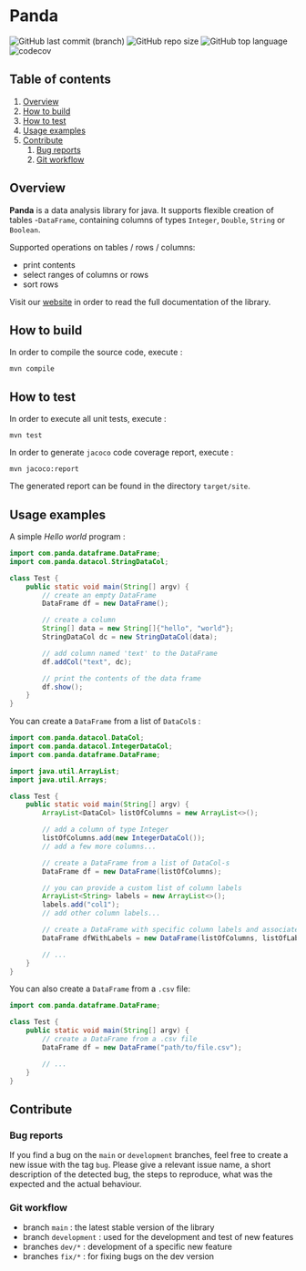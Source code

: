 # Panda

![GitHub last commit (branch)](https://img.shields.io/github/last-commit/etiennereat/projectDevops/development)
![GitHub repo size](https://img.shields.io/github/repo-size/etiennereat/projectDevops)
![GitHub top language](https://img.shields.io/github/languages/top/etiennereat/projectDevops)
![codecov](https://codecov.io/gh/etiennereat/projectDevops/branch/development/graph/badge.svg?token=YRL0FVRI5K)

[comment]: <> ([![codecov]&#40;https://codecov.io/gh/etiennereat/projectDevops/branch/development/graph/badge.svg?token=YRL0FVRI5K&#41;]&#40;https://codecov.io/gh/etiennereat/projectDevops&#41;)

## Table of contents

1. [Overview](#overview)
2. [How to build](#how-to-build)
3. [How to test](#how-to-test)
4. [Usage examples](#usage-examples)
5. [Contribute](#contribute)
    1. [Bug reports](#bug-reports)
    2. [Git workflow](#git-workflow)

## Overview

**Panda** is a data analysis library for java. It supports flexible creation of tables -`DataFrame`, containing columns
of types `Integer`, `Double`, `String` or `Boolean`.

Supported operations on tables / rows / columns:

- print contents
- select ranges of columns or rows
- sort rows

Visit our [website](https://etiennereat.github.io/projectDevops/) in order to read the full documentation of the library.

## How to build

In order to compile the source code, execute :

```
mvn compile
```

## How to test

In order to execute all unit tests, execute :

```
mvn test
```

In order to generate `jacoco` code coverage report, execute :

```
mvn jacoco:report
```

The generated report can be found in the directory `target/site`.

## Usage examples

A simple _Hello world_ program :

```java
import com.panda.dataframe.DataFrame;
import com.panda.datacol.StringDataCol;

class Test {
    public static void main(String[] argv) {
        // create an empty DataFrame
        DataFrame df = new DataFrame();

        // create a column
        String[] data = new String[]{"hello", "world"};
        StringDataCol dc = new StringDataCol(data);

        // add column named 'text' to the DataFrame
        df.addCol("text", dc);

        // print the contents of the data frame
        df.show();
    }
}
```

You can create a `DataFrame` from a list of `DataCol`s :

```java
import com.panda.datacol.DataCol;
import com.panda.datacol.IntegerDataCol;
import com.panda.dataframe.DataFrame;

import java.util.ArrayList;
import java.util.Arrays;

class Test {
    public static void main(String[] argv) {
        ArrayList<DataCol> listOfColumns = new ArrayList<>();

        // add a column of type Integer
        listOfColumns.add(new IntegerDataCol());
        // add a few more columns...

        // create a DataFrame from a list of DataCol-s
        DataFrame df = new DataFrame(listOfColumns);

        // you can provide a custom list of column labels
        ArrayList<String> labels = new ArrayList<>();
        labels.add("col1");
        // add other column labels...

        // create a DataFrame with specific column labels and associated data
        DataFrame dfWithLabels = new DataFrame(listOfColumns, listOfLabels);

        // ...
    }
}
```

You can also create a `DataFrame` from a `.csv` file:

```java
import com.panda.dataframe.DataFrame;

class Test {
    public static void main(String[] argv) {
        // create a DataFrame from a .csv file
        DataFrame df = new DataFrame("path/to/file.csv");

        // ...
    }
}
```

## Contribute

### Bug reports

If you find a bug on the `main` or `development` branches, feel free to create a new issue with the tag `bug`. Please
give a relevant issue name, a short description of the detected bug, the steps to reproduce, what was the expected and
the actual behaviour.

### Git workflow

- branch `main` : the latest stable version of the library
- branch `development` : used for the development and test of new features
- branches `dev/*` : development of a specific new feature
- branches `fix/*` : for fixing bugs on the dev version
